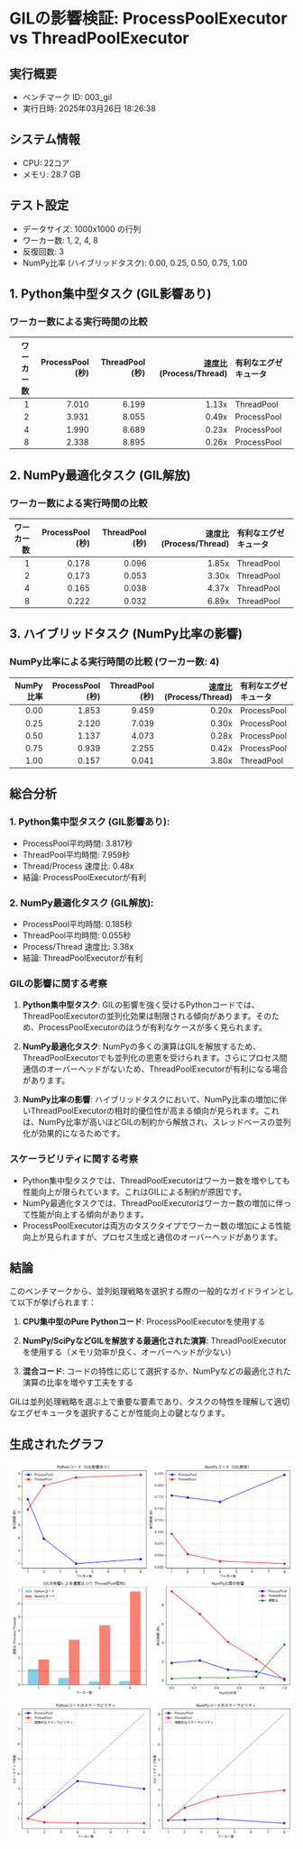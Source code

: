 # GILの影響検証: ProcessPoolExecutor vs ThreadPoolExecutor

## 実行概要
- ベンチマーク ID: 003_gil
- 実行日時: 2025年03月26日 18:26:38

## システム情報
- CPU: 22コア
- メモリ: 28.7 GB

## テスト設定
- データサイズ: 1000x1000 の行列
- ワーカー数: 1, 2, 4, 8
- 反復回数: 3
- NumPy比率 (ハイブリッドタスク): 0.00, 0.25, 0.50, 0.75, 1.00

## 1. Python集中型タスク (GIL影響あり)

### ワーカー数による実行時間の比較

| ワーカー数 | ProcessPool (秒) | ThreadPool (秒) | 速度比 (Process/Thread) | 有利なエグゼキュータ |
|----------:|----------------:|--------------:|----------------------:|:---------------------|
| 1 | 7.010 | 6.199 | 1.13x | ThreadPool |
| 2 | 3.931 | 8.055 | 0.49x | ProcessPool |
| 4 | 1.990 | 8.689 | 0.23x | ProcessPool |
| 8 | 2.338 | 8.895 | 0.26x | ProcessPool |

## 2. NumPy最適化タスク (GIL解放)

### ワーカー数による実行時間の比較

| ワーカー数 | ProcessPool (秒) | ThreadPool (秒) | 速度比 (Process/Thread) | 有利なエグゼキュータ |
|----------:|----------------:|--------------:|----------------------:|:---------------------|
| 1 | 0.178 | 0.096 | 1.85x | ThreadPool |
| 2 | 0.173 | 0.053 | 3.30x | ThreadPool |
| 4 | 0.165 | 0.038 | 4.37x | ThreadPool |
| 8 | 0.222 | 0.032 | 6.89x | ThreadPool |

## 3. ハイブリッドタスク (NumPy比率の影響)

### NumPy比率による実行時間の比較 (ワーカー数: 4)

| NumPy比率 | ProcessPool (秒) | ThreadPool (秒) | 速度比 (Process/Thread) | 有利なエグゼキュータ |
|----------:|----------------:|--------------:|----------------------:|:---------------------|
| 0.00 | 1.853 | 9.459 | 0.20x | ProcessPool |
| 0.25 | 2.120 | 7.039 | 0.30x | ProcessPool |
| 0.50 | 1.137 | 4.073 | 0.28x | ProcessPool |
| 0.75 | 0.939 | 2.255 | 0.42x | ProcessPool |
| 1.00 | 0.157 | 0.041 | 3.80x | ThreadPool |

## 総合分析

### 1. Python集中型タスク (GIL影響あり):
- ProcessPool平均時間: 3.817秒
- ThreadPool平均時間: 7.959秒
- Thread/Process 速度比: 0.48x
- 結論: ProcessPoolExecutorが有利

### 2. NumPy最適化タスク (GIL解放):
- ProcessPool平均時間: 0.185秒
- ThreadPool平均時間: 0.055秒
- Process/Thread 速度比: 3.38x
- 結論: ThreadPoolExecutorが有利

### GILの影響に関する考察
1. **Python集中型タスク**: GILの影響を強く受けるPythonコードでは、ThreadPoolExecutorの並列化効果は制限される傾向があります。そのため、ProcessPoolExecutorのほうが有利なケースが多く見られます。

2. **NumPy最適化タスク**: NumPyの多くの演算はGILを解放するため、ThreadPoolExecutorでも並列化の恩恵を受けられます。さらにプロセス間通信のオーバーヘッドがないため、ThreadPoolExecutorが有利になる場合があります。

3. **NumPy比率の影響**: ハイブリッドタスクにおいて、NumPy比率の増加に伴いThreadPoolExecutorの相対的優位性が高まる傾向が見られます。これは、NumPy比率が高いほどGILの制約から解放され、スレッドベースの並列化が効果的になるためです。

### スケーラビリティに関する考察
- Python集中型タスクでは、ThreadPoolExecutorはワーカー数を増やしても性能向上が限られています。これはGILによる制約が原因です。
- NumPy最適化タスクでは、ThreadPoolExecutorはワーカー数の増加に伴って性能が向上する傾向があります。
- ProcessPoolExecutorは両方のタスクタイプでワーカー数の増加による性能向上が見られますが、プロセス生成と通信のオーバーヘッドがあります。

## 結論
このベンチマークから、並列処理戦略を選択する際の一般的なガイドラインとして以下が挙げられます：

1. **CPU集中型のPure Pythonコード**: ProcessPoolExecutorを使用する

2. **NumPy/SciPyなどGILを解放する最適化された演算**: ThreadPoolExecutorを使用する（メモリ効率が良く、オーバーヘッドが少ない）

3. **混合コード**: コードの特性に応じて選択するか、NumPyなどの最適化された演算の比率を増やす工夫をする

GILは並列処理戦略を選ぶ上で重要な要素であり、タスクの特性を理解して適切なエグゼキュータを選択することが性能向上の鍵となります。

## 生成されたグラフ
![GIL影響分析](../../fig/003_gil/gil_impact_analysis.png)
![スケーラビリティ分析](../../fig/003_gil/gil_scalability_analysis.png)